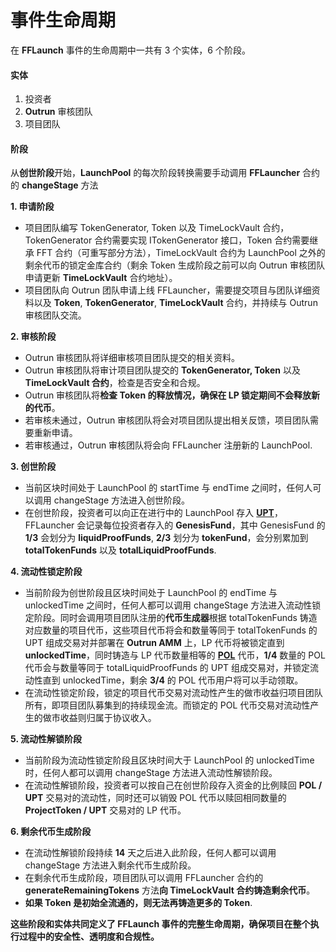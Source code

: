 # 事件生命周期

在 **FFLaunch** 事件的生命周期中一共有 3 个实体，6 个阶段。

#### 实体

1. 投资者
2. **Outrun** 审核团队
3. 项目团队

#### 阶段

从**创世阶段**开始，**LaunchPool** 的每次阶段转换需要手动调用 **FFLauncher** 合约的 **changeStage** 方法

**1. 申请阶段**

* 项目团队编写 TokenGenerator, Token 以及 TimeLockVault 合约，TokenGenerator 合约需要实现 ITokenGenerator 接口，Token 合约需要继承 FFT 合约（可重写部分方法），TimeLockVault 合约为 LaunchPool 之外的剩余代币的锁定金库合约（剩余 Token 生成阶段之前可以向 Outrun 审核团队申请更新 **TimeLockVault** 合约地址）。
* 项目团队向 Outrun 团队申请上线 FFLauncher，需要提交项目与团队详细资料以及 **Token**, **TokenGenerator**, **TimeLockVault** 合约，并持续与 Outrun 审核团队交流。

**2. 审核阶段**

* Outrun 审核团队将详细审核项目团队提交的相关资料。
* Outrun 审核团队将审计项目团队提交的 **TokenGenerator, Token** 以及 **TimeLockVault 合约**，检查是否安全和合规。
* Outrun 审核团队将**检查 Token 的释放情况，确保在 LP 锁定期间不会释放新的代币**。
* 若审核未通过，Outrun 审核团队将会对项目团队提出相关反馈，项目团队需要重新申请。
* 若审核通过，Outrun 审核团队将会向 FFLauncher 注册新的 LaunchPool.

**3. 创世阶段**

* 当前区块时间处于 LaunchPool 的 startTime 与 endTime 之间时，任何人可以调用 changeStage 方法进入创世阶段。
* 在创世阶段，投资者可以向正在进行中的 LaunchPool 存入 [**UPT**](../outstake/yield-tokenization/pt.md)，FFLauncher 会记录每位投资者存入的 **GenesisFund**，其中 GenesisFund 的 **1/3** 会划分为 **liquidProofFunds**, **2/3** 划分为 **tokenFund**，会分别累加到 **totalTokenFunds** 以及 **totalLiquidProofFunds**.

**4. 流动性锁定阶段**

* 当前阶段为创世阶段且区块时间处于 LaunchPool 的 endTime 与 unlockedTime 之间时，任何人都可以调用 changeStage 方法进入流动性锁定阶段。同时会调用项目团队注册的**代币生成器**根据 totalTokenFunds 铸造对应数量的项目代币，这些项目代币将会和数量等同于 totalTokenFunds 的 UPT 组成交易对并部署在 **Outrun AMM** 上，LP 代币将被锁定直到 **unlockedTime**，同时铸造与 LP 代币数量相等的 [**POL**](proof-of-liquidity-token.md) 代币，**1/4** 数量的 POL 代币会与数量等同于 totalLiquidProofFunds 的 UPT 组成交易对，并锁定流动性直到 unlockedTime，剩余 **3/4** 的 POL 代币用户将可以手动领取。
* 在流动性锁定阶段，锁定的项目代币交易对流动性产生的做市收益归项目团队所有，即项目团队募集到的持续现金流。而锁定的 POL 代币交易对流动性产生的做市收益则归属于协议收入。

**5. 流动性解锁阶段**

* 当前阶段为流动性锁定阶段且区块时间大于 LaunchPool 的 unlockedTime 时，任何人都可以调用 changeStage 方法进入流动性解锁阶段。
* 在流动性解锁阶段，投资者可以按自己在创世阶段存入资金的比例赎回 **POL / UPT** 交易对的流动性，同时还可以销毁 POL 代币以赎回相同数量的 **ProjectToken / UPT** 交易对的 LP 代币。

**6. 剩余代币生成阶段**

* 在流动性解锁阶段持续 **14** 天之后进入此阶段，任何人都可以调用 changeStage 方法进入剩余代币生成阶段。
* 在剩余代币生成阶段，项目团队可以调用 FFLauncher 合约的 **generateRemainingTokens** 方法**向 TimeLockVault 合约铸造剩余代币**。
* **如果 Token 是初始全流通的，则无法再铸造更多的 Token**.

**这些阶段和实体共同定义了 FFLaunch 事件的完整生命周期，确保项目在整个执行过程中的安全性、透明度和合规性。**
